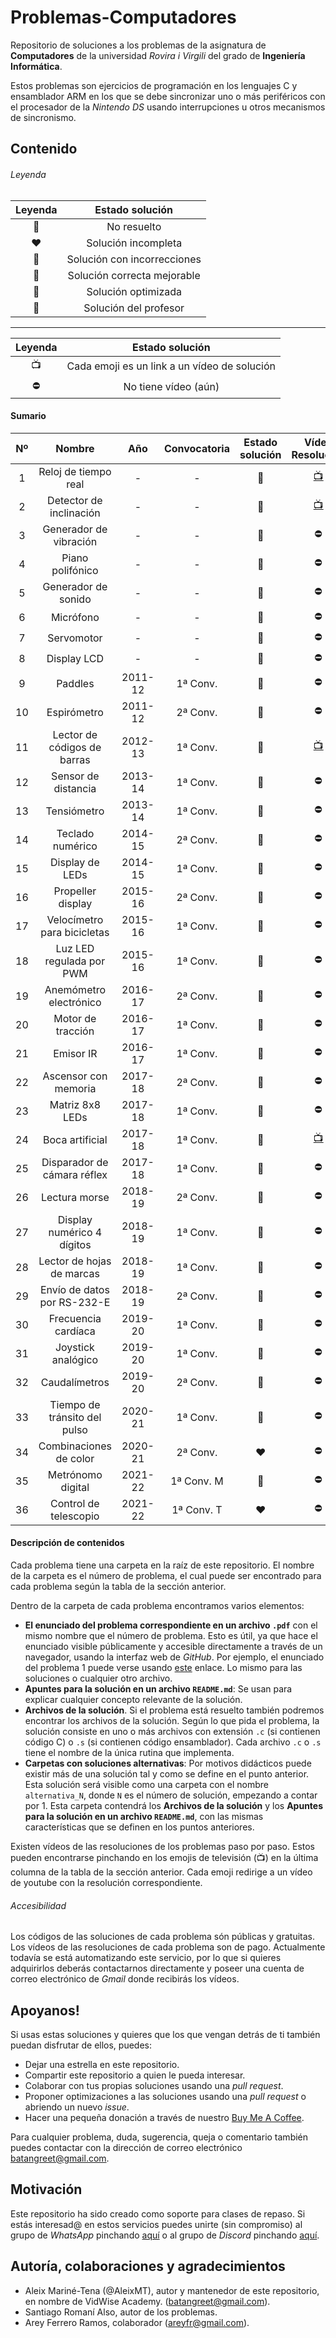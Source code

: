 # Problemas-Computadores
Repositorio de soluciones a los problemas de la asignatura de **Computadores** de la universidad *Rovira i Virgili* 
del grado de **Ingeniería Informática**. 

Estos problemas son ejercicios de programación en los lenguajes C y ensamblador ARM en los que se debe sincronizar uno o 
más periféricos con el procesador de la *Nintendo DS* usando interrupciones u otros mecanismos de sincronismo.

## Contenido
###### Leyenda
| Leyenda | Estado solución |
| :---: | :---: |
| 🖤 | No resuelto |
| ❤️ | Solución incompleta |
| 🧡 | Solución con incorrecciones |
| 💛 | Solución correcta mejorable |
| 💚 | Solución optimizada |
| 💖 | Solución del profesor |
---
| Leyenda | Estado solución |
| :---: | :---: |
| 📺 | Cada emoji es un link a un vídeo de solución |
| ⛔️ | No tiene vídeo (aún) |

#### Sumario 
| Nº    | Nombre                          | Año     | Convocatoria | Estado solución |          Vídeo Resolución          |
| :---: | :-----------------------------: | :---:   | :----------: | :-------------: |:----------------------------------:|
| 1     | Reloj de tiempo real            | -       | -            | 💖               | [📺](https://youtu.be/4TT_tyNeHog) |
| 2     | Detector de inclinación         | -       | -            | 💚               | [📺](https://youtu.be/4TT_tyNeHog) |
| 3     | Generador de vibración          | -       | -            | 💖               |                 ⛔                  |
| 4     | Piano polifónico                | -       | -            | 🖤               |                 ⛔                  |
| 5     | Generador de sonido             | -       | -            | 💖               |                 ⛔                  |
| 6     | Micrófono                       | -       | -            | 🖤               |                 ⛔                  |
| 7     | Servomotor                      | -       | -            | 🖤               |                 ⛔                  |
| 8     | Display LCD                     | -       | -            | 🖤               |                 ⛔                  |
| 9     | Paddles                         | 2011-12 | 1ª Conv.     | 💖               |                 ⛔                  |
| 10    | Espirómetro                     | 2011-12 | 2ª Conv.     | 💖               |                 ⛔                  |
| 11    | Lector de códigos de barras     | 2012-13 | 1ª Conv.     | 💖               | [📺](https://youtu.be/reCE6SNxWKg) |
| 12    | Sensor de distancia             | 2013-14 | 1ª Conv.     | 💚               |                 ⛔                  |
| 13    | Tensiómetro                     | 2013-14 | 1ª Conv.     | 🖤               |                 ⛔                  |
| 14    | Teclado numérico                | 2014-15 | 2ª Conv.     | 💖               |                 ⛔                  |
| 15    | Display de LEDs                 | 2014-15 | 1ª Conv.     | 🖤               |                 ⛔                  |
| 16    | Propeller display               | 2015-16 | 2ª Conv.     | 💖               |                 ⛔                  |
| 17    | Velocímetro para bicicletas     | 2015-16 | 1ª Conv.     | 🖤               |                 ⛔                  |
| 18    | Luz LED regulada por PWM        | 2015-16 | 1ª Conv.     | 🖤               |                 ⛔                  |
| 19    | Anemómetro electrónico          | 2016-17 | 2ª Conv.     | 🖤               |                 ⛔                  |
| 20    | Motor de tracción               | 2016-17 | 1ª Conv.     | 💖               |                 ⛔                  |
| 21    | Emisor IR                       | 2016-17 | 1ª Conv.     | 🖤               |                 ⛔                  |
| 22    | Ascensor con memoria            | 2017-18 | 2ª Conv.     | 💖               |                 ⛔                  |
| 23    | Matriz 8x8 LEDs                 | 2017-18 | 1ª Conv.     | 💖️               |                 ⛔                  |
| 24    | Boca artificial                 | 2017-18 | 1ª Conv.     | 💛               | [📺](https://youtu.be/pT2CEzRuoTU) |
| 25    | Disparador de cámara réflex     | 2017-18 | 1ª Conv.     | 🖤               |                 ⛔                  |
| 26    | Lectura morse                   | 2018-19 | 2ª Conv.     | 💖               |                 ⛔                  |
| 27    | Display numérico 4 dígitos      | 2018-19 | 1ª Conv.     | 💖               |                 ⛔                  |
| 28    | Lector de hojas de marcas       | 2018-19 | 1ª Conv.     | 💛               |                 ⛔                  |
| 29    | Envío de datos por RS-232-E     | 2018-19 | 2ª Conv.     | 🖤               |                 ⛔                  |
| 30    | Frecuencia cardíaca             | 2019-20 | 1ª Conv.     | 🖤               |                 ⛔                  |
| 31    | Joystick analógico              | 2019-20 | 1ª Conv.     | 🖤               |                 ⛔                  |
| 32    | Caudalímetros                   | 2019-20 | 2ª Conv.     | 🖤               |                 ⛔                  |
| 33    | Tiempo de tránsito del pulso    | 2020-21 | 1ª Conv.     | 🖤               |                 ⛔                  |
| 34    | Combinaciones de color          | 2020-21 | 2ª Conv.     | ❤️                |                 ⛔                  |
| 35    | Metrónomo digital               | 2021-22 | 1ª Conv. M   | 🖤               |                 ⛔                  |
| 36    | Control de telescopio           | 2021-22 | 1ª Conv. T   | ❤️                |                 ⛔                  |



#### Descripción de contenidos
Cada problema tiene una carpeta en la raíz de este repositorio. El nombre de la carpeta es el número de problema, 
el cual puede ser encontrado para cada problema según la tabla de la sección anterior.   

Dentro de la carpeta de cada problema encontramos varios elementos: 
 * **El enunciado del problema correspondiente en un archivo `.pdf`** con el mismo nombre que el número de problema. 
   Esto es útil, ya que hace el enunciado visible públicamente y accesible directamente a través de un navegador, usando 
   la interfaz web de *GitHub*. Por ejemplo, el enunciado del problema 1 puede verse usando 
   [este](https://github.com/AleixMT/Problemas-Computadores/blob/master/1/1.pdf) enlace. Lo mismo para las soluciones o 
   cualquier otro archivo. 
 * **Apuntes para la solución en un archivo `README.md`**: Se usan para explicar cualquier concepto relevante de la 
   solución. 
 * **Archivos de la solución**. Si el problema está resuelto también podremos encontrar los archivos de la solución. 
   Según lo que pida el problema, la solución consiste en uno o más archivos con extensión 
   `.c` (si contienen código C) o `.s` (si contienen código ensamblador). Cada archivo `.c` o `.s` tiene el nombre de la
   única rutina que implementa.
 * **Carpetas con soluciones alternativas**: Por motivos didácticos puede existir más de una solución tal y como se 
   define en el punto anterior. Esta solución será visible como una carpeta con el nombre `alternativa_N`, 
   donde `N` es el número de solución, empezando a contar por 1. Esta carpeta contendrá los **Archivos de la solución**
   y los **Apuntes para la solución en un archivo `README.md`**, con las mismas características que se definen en los 
   puntos anteriores.
 
Existen vídeos de las resoluciones de los problemas paso por paso. Estos pueden encontrarse pinchando en los emojis de 
televisión (📺) en la última columna de la tabla de la sección anterior. Cada emoji redirige a un vídeo de youtube con 
la resolución correspondiente.

###### Accesibilidad 
Los códigos de las soluciones de cada problema són públicas y gratuitas. Los vídeos de las resoluciones de cada problema 
son de pago. Actualmente todavía se está automatizando este servicio, por lo que si quieres adquirirlos deberás 
contactarnos directamente y poseer una cuenta de correo electrónico de *Gmail* donde recibirás los vídeos.

## Apoyanos!
Si usas estas soluciones y quieres que los que vengan detrás de ti también puedan disfrutar de ellos, puedes:
* Dejar una estrella en este repositorio.
* Compartir este repositorio a quien le pueda interesar.
* Colaborar con tus propias soluciones usando una *pull request*.  
* Proponer optimizaciones a las soluciones usando una *pull request* o abriendo un nuevo *issue*. 
* Hacer una pequeña donación a través de nuestro [Buy Me A Coffee](https://www.buymeacoffee.com/VidWise).

Para cualquier problema, duda, sugerencia, queja o comentario también puedes contactar con la dirección de correo 
electrónico [batangreet@gmail.com](batangreet@gmail.com).

## Motivación
Este repositorio ha sido creado como soporte para clases de repaso. Si estás interesad@ en estos servicios puedes
unirte (sin compromiso) al grupo de *WhatsApp* pinchando [aquí](https://chat.whatsapp.com/LCdX5oKUFnACIxTl6hq0rO) o al
grupo de *Discord* pinchando [aquí](https://discord.gg/WMvWRwGm).

## Autoría, colaboraciones y agradecimientos
- Aleix Mariné-Tena (@AleixMT), autor y mantenedor de este repositorio, en nombre de VidWise Academy.
([batangreet@gmail.com](batangreet@gmail.com)).
- Santiago Romaní Also, autor de los problemas.
- Arey Ferrero Ramos, colaborador ([areyfr@gmail.com](areyfr@gmail.com)).
